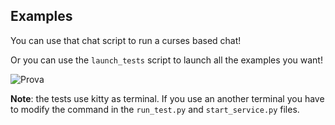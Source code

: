 ## Examples

You can use that chat script to run a curses based chat!

Or you can use the `launch_tests` script to launch all the examples you want!

![Prova](/home/andrea/GitHub/RV4Chat/.images/launch_tests.gif)

**Note**: the tests use kitty as terminal. If you use an another terminal you have to modify the command in the `run_test.py` and `start_service.py` files.